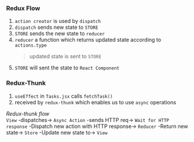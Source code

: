 ### Redux Flow

1. `action creator` is used by `dispatch`
2. `dispatch` sends new state to `STORE`
3. `STORE` sends the new state to `reducer`
4. `reducer` a function which returns updated state according to `actions.type`
   > updated state is sent to `STORE`
5. `STORE` will sent the state to `React Component`

### Redux-Thunk

1. `useEffect` in `Tasks.jsx` calls `fetchTask()`
2. received by `redux-thunk` which enables us to use `async` operations

_Redux-thunk flow_  
`View` -dispatches-> `Async Action` -sends HTTP req-> `Wait for HTTP response` -Dispatch new action with HTTP response-> `Reducer` -Return new state-> `Store` -Update new state to-> `View`
